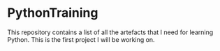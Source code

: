 # PythonTraining
This repository contains a list of all the artefacts that I need for learning Python.
This is the first project I will be working on.
